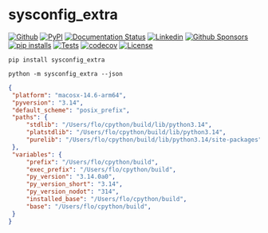 # sysconfig_extra

[![Github](https://img.shields.io/static/v1?label=GitHub&message=Repo&logo=GitHub&color=green)](https://github.com/Florents-Tselai/sysconfig_extra)
[![PyPI](https://img.shields.io/pypi/v/sysconfig_extra.svg)](https://pypi.org/project/sysconfig_extra/)
[![Documentation Status](https://readthedocs.org/projects/sysconfig_extra/badge/?version=stable)](http://sysconfig_extra.readthedocs.io/en/latest/?badge=stable)
[![Linkedin](https://img.shields.io/badge/LinkedIn-0077B5?logo=linkedin&logoColor=white)](https://www.linkedin.com/in/florentstselai/)
[![Github Sponsors](https://img.shields.io/static/v1?label=Sponsor&message=%E2%9D%A4&logo=GitHub&color=pink)](https://github.com/sponsors/Florents-Tselai/)
[![pip installs](https://img.shields.io/pypi/dm/sysconfig_extra?label=pip%20installs)](https://pypi.org/project/sysconfig_extra/)
[![Tests](https://github.com/Florents-Tselai/sysconfig_extra/actions/workflows/test.yml/badge.svg?branch=main)](https://github.com/Florents-Tselai/sysconfig_extra/actions?query=workflow%3ATest)
[![codecov](https://codecov.io/gh/Florents-Tselai/sysconfig_extra/branch/main/graph/badge.svg)](https://codecov.io/gh/Florents-Tselai/sysconfig_extra)
[![License](https://img.shields.io/badge/BSD%20license-blue.svg)](https://github.com/Florents-Tselai/sysconfig_extra/blob/main/LICENSE)

```shell
pip install sysconfig_extra
```
```shell
python -m sysconfig_extra --json
```
```json
{
 "platform": "macosx-14.6-arm64",
 "pyversion": "3.14",
 "default_scheme": "posix_prefix",
 "paths": {
     "stdlib": "/Users/flo/cpython/build/lib/python3.14",
     "platstdlib": "/Users/flo/cpython/build/lib/python3.14",
     "purelib": "/Users/flo/cpython/build/lib/python3.14/site-packages",
 },
 "variables": {
     "prefix": "/Users/flo/cpython/build",
     "exec_prefix": "/Users/flo/cpython/build",
     "py_version": "3.14.0a0",
     "py_version_short": "3.14",
     "py_version_nodot": "314",
     "installed_base": "/Users/flo/cpython/build",
     "base": "/Users/flo/cpython/build",
 }
}
```

